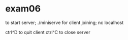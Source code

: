 # exam06
to start server;
./miniserve <port> 
for client joining;
nc localhost <port> 

ctrl^D to quit client
ctrl^C to close server
